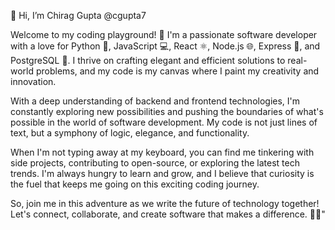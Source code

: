 👋 Hi, I’m Chirag Gupta @cgupta7

Welcome to my coding playground! 🚀 I'm a passionate software developer with a love for Python 🐍, JavaScript 💻, React ⚛️, Node.js 🌐, Express 🚀, and PostgreSQL 🐘. I thrive on crafting elegant and efficient solutions to real-world problems, and my code is my canvas where I paint my creativity and innovation.

With a deep understanding of backend and frontend technologies, I'm constantly exploring new possibilities and pushing the boundaries of what's possible in the world of software development. My code is not just lines of text, but a symphony of logic, elegance, and functionality.

When I'm not typing away at my keyboard, you can find me tinkering with side projects, contributing to open-source, or exploring the latest tech trends. I'm always hungry to learn and grow, and I believe that curiosity is the fuel that keeps me going on this exciting coding journey.

So, join me in this adventure as we write the future of technology together! Let's connect, collaborate, and create software that makes a difference. 🚀✨"

<!---
cgupta7/cgupta7 is a ✨ special ✨ repository because its `README.md` (this file) appears on your GitHub profile.
You can click the Preview link to take a look at your changes.
--->
